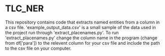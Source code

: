 # TLC_NER
This repository contains code that extracts named entities from a column in a csv file.
'example_output_data.csv' is a small sample of the data used in the project run through 'extract_placenames.py'.
To run 'extract_placenames.py' change the column name in the program (change from df['para']) to the relevent column for your csv file and include the path to the csv file on your computer. 
